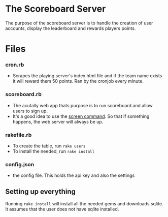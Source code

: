 # The Scoreboard Server

The purpose of the scoreboard server is to handle the creation of user accounts, display the leaderboard and rewards players points.

# Files
### cron.rb
  - Scrapes the playing server's index.html file and if the team name exists it will reward them 50 points. Ran by the cronjob every minute.<br>
  
### scoreboard.rb
  - The acutally web app thats purpose is to run scoreboard and allow users to sign up.
  - It's a good idea to use the <a href="https://www.digitalocean.com/community/tutorials/how-to-install-and-use-screen-on-an-ubuntu-cloud-server">screen command</a>. So that if something happens, the web server will always be up.<br>
  
  
### rakefile.rb
  - To create the table, run ```rake users```
  - To install the needed, run ```rake install```
  
  
### config.json
  - the config file. This holds the api key and also the settings<br>
  

## Setting up everything
Running ```rake install``` will install all the needed gems and downloads sqlite. It assumes that the user does not have sqlite installed.<br><br>



